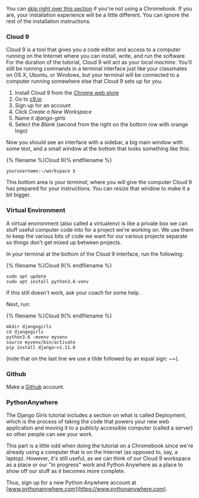 You can [skip right over this section](http://tutorial.djangogirls.org/en/installation/#install-python) if you're not using a Chromebook. If you are, your installation experience will be a little different. You can ignore the rest of the installation instructions.

### Cloud 9

Cloud 9 is a tool that gives you a code editor and access to a computer running on the Internet where you can install, write, and run the software. For the duration of the tutorial, Cloud 9 will act as your *local machine*. You'll still be running commands in a terminal interface just like your classmates on OS X, Ubuntu, or Windows, but your terminal will be connected to a computer running somewhere else that Cloud 9 sets up for you.

1. Install Cloud 9 from the [Chrome web store](https://chrome.google.com/webstore/detail/cloud9/nbdmccoknlfggadpfkmcpnamfnbkmkcp)
2. Go to [c9.io](https://c9.io)
3. Sign up for an account
4. Click *Create a New Workspace*
5. Name it *django-girls*
6. Select the *Blank* (second from the right on the bottom row with orange logo)

Now you should see an interface with a sidebar, a big main window with some text, and a small window at the bottom that looks something like this:

{% filename %}Cloud 9{% endfilename %}

    yourusername:~/workspace $
    

This bottom area is your *terminal*, where you will give the computer Cloud 9 has prepared for your instructions. You can resize that window to make it a bit bigger.

### Virtual Environment

A virtual environment (also called a virtualenv) is like a private box we can stuff useful computer code into for a project we're working on. We use them to keep the various bits of code we want for our various projects separate so things don't get mixed up between projects.

In your terminal at the bottom of the Cloud 9 interface, run the following:

{% filename %}Cloud 9{% endfilename %}

    sudo apt update
    sudo apt install python3.6-venv
    

If this still doesn't work, ask your coach for some help.

Next, run:

{% filename %}Cloud 9{% endfilename %}

    mkdir djangogirls
    cd djangogirls
    python3.6 -mvenv myvenv
    source myvenv/bin/activate
    pip install django~=1.11.0
    

(note that on the last line we use a tilde followed by an equal sign: ~=).

### Github

Make a [Github](https://github.com) account.

### PythonAnywhere

The Django Girls tutorial includes a section on what is called Deployment, which is the process of taking the code that powers your new web application and moving it to a publicly accessible computer (called a server) so other people can see your work.

This part is a little odd when doing the tutorial on a Chromebook since we're already using a computer that is on the Internet (as opposed to, say, a laptop). However, it's still useful, as we can think of our Cloud 9 workspace as a place or our "in progress" work and Python Anywhere as a place to show off our stuff as it becomes more complete.

Thus, sign up for a new Python Anywhere account at [www.pythonanywhere.com](https://www.pythonanywhere.com).